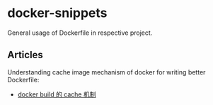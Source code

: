# docker-snippets

General usage of Dockerfile in respective project.

## Articles

Understanding cache image mechanism of docker for writing better Dockerfile:

- [docker build 的 cache 机制](https://open.daocloud.io/docker-build-de-cache-ji-zhi/)
